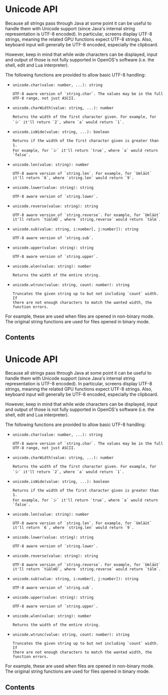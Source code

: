 # Unicode API

Because all strings pass through Java at some point it can be useful to
handle them with Unicode support (since Java's internal string
representation is UTF-8 encoded). In particular, screens display UTF-8
strings, meaning the related GPU functions expect UTF-8 strings. Also,
keyboard input will generally be UTF-8 encoded, especially the
clipboard.

However, keep in mind that while wide characters can be displayed, input
and output of those is not fully supported in OpenOS's software (i.e.
the shell, edit and Lua interpreter).

The following functions are provided to allow basic UTF-8 handling:

- `unicode.char(value: number, ...): string`

      UTF-8 aware version of `string.char`. The values may be in the full
      UTF-8 range, not just ASCII.

- `unicode.charWidth(value: string, ...): number`

      Returns the width of the first character given. For example, for
      `シ` it'll return `2`, where `a` would return `1`.

- `unicode.isWide(value: string, ...): boolean`

      Returns if the width of the first character given is greater than 1.
      For example, for `シ` it'll return `true`, where `a` would return
      `false`.

- `unicode.len(value: string): number`

      UTF-8 aware version of `string.len`. For example, for `Ümläüt`
      it'll return `6`, where `string.len` would return `9`.

- `unicode.lower(value: string): string`

      UTF-8 aware version of `string.lower`.

- `unicode.reverse(value: string): string`

      UTF-8 aware version of `string.reverse`. For example, for `Ümläüt`
      it'll return `tüälmÜ`, where `string.reverse` would return `tälm`.

- `unicode.sub(value: string, i:number[, j:number]): string`

      UTF-8 aware version of `string.sub`.

- `unicode.upper(value: string): string`

      UTF-8 aware version of `string.upper`.

- `unicode.wlen(value: string): number`

      Returns the width of the entire string.

- `unicode.wtrunc(value: string, count: number): string`

      Truncates the given string up to but not including `count` width. If
      there are not enough characters to match the wanted width, the
      function errors.

For example, these are used when files are opened in non-binary mode.
The original string functions are used for files opened in binary mode.

## Contents

# Unicode API

Because all strings pass through Java at some point it can be useful to
handle them with Unicode support (since Java's internal string
representation is UTF-8 encoded). In particular, screens display UTF-8
strings, meaning the related GPU functions expect UTF-8 strings. Also,
keyboard input will generally be UTF-8 encoded, especially the
clipboard.

However, keep in mind that while wide characters can be displayed, input
and output of those is not fully supported in OpenOS's software (i.e.
the shell, edit and Lua interpreter).

The following functions are provided to allow basic UTF-8 handling:

- `unicode.char(value: number, ...): string`

      UTF-8 aware version of `string.char`. The values may be in the full
      UTF-8 range, not just ASCII.

- `unicode.charWidth(value: string, ...): number`

      Returns the width of the first character given. For example, for
      `シ` it'll return `2`, where `a` would return `1`.

- `unicode.isWide(value: string, ...): boolean`

      Returns if the width of the first character given is greater than 1.
      For example, for `シ` it'll return `true`, where `a` would return
      `false`.

- `unicode.len(value: string): number`

      UTF-8 aware version of `string.len`. For example, for `Ümläüt`
      it'll return `6`, where `string.len` would return `9`.

- `unicode.lower(value: string): string`

      UTF-8 aware version of `string.lower`.

- `unicode.reverse(value: string): string`

      UTF-8 aware version of `string.reverse`. For example, for `Ümläüt`
      it'll return `tüälmÜ`, where `string.reverse` would return `tälm`.

- `unicode.sub(value: string, i:number[, j:number]): string`

      UTF-8 aware version of `string.sub`.

- `unicode.upper(value: string): string`

      UTF-8 aware version of `string.upper`.

- `unicode.wlen(value: string): number`

      Returns the width of the entire string.

- `unicode.wtrunc(value: string, count: number): string`

      Truncates the given string up to but not including `count` width. If
      there are not enough characters to match the wanted width, the
      function errors.

For example, these are used when files are opened in non-binary mode.
The original string functions are used for files opened in binary mode.

## Contents
